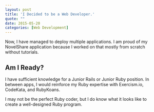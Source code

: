 ```yaml
---
layout: post
title: 'I Decided to be a Web Developer.'
quote: ""
date: 2015-05-20
categories: [Web Development]
---
```




Now, I have managed to deploy multiple applications. I am proud of my NovelShare application because I worked on that mostly from scratch without tutorials.

## Am I Ready?

I have sufficient knowledge for a Junior Rails or Junior Ruby position. In between apps, I would reinforce my Ruby expertise with Exercism.io, CodeKata, and RubyKoans.

I may not be the perfect Ruby coder, but I do know what it looks like to create a well-designed Ruby program.


